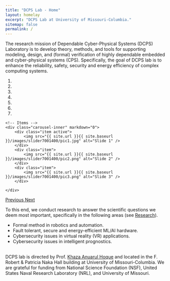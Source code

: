 ```yaml
---
title: "DCPS Lab - Home"
layout: homelay
excerpt: "DCPS Lab at University of Missouri-Columbia."
sitemap: false
permalink: /
---
```


The research mission of Dependable Cyber-Physical Systems (DCPS) Laboratory is to develop theory, methods, and tools for supporting modeling, design, and (formal) verification of highly dependable embedded and cyber-physical systems (CPS). Specifically, the goal of DCPS lab is to enhance the reliability, safety, security and energy efficiency of complex computing systems.


<div markdown="0" id="carousel" class="carousel slide" data-ride="carousel" data-interval="4000" data-pause="hover" >
    <!-- Menu -->
    <ol class="carousel-indicators">
        <li data-target="#carousel" data-slide-to="0" class="active"></li>
        <li data-target="#carousel" data-slide-to="1"></li>
        <li data-target="#carousel" data-slide-to="2"></li>
        <li data-target="#carousel" data-slide-to="3"></li>
        <li data-target="#carousel" data-slide-to="4"></li>
        <li data-target="#carousel" data-slide-to="5"></li>
        <li data-target="#carousel" data-slide-to="6"></li>
    </ol>

    <!-- Items -->
    <div class="carousel-inner" markdown="0">
        <div class="item active">
            <img src="{{ site.url }}{{ site.baseurl }}/images/slider7001400/pic1.jpg" alt="Slide 1" />
        </div>
        <div class="item">
            <img src="{{ site.url }}{{ site.baseurl }}/images/slider7001400/pic2.png" alt="Slide 2" />
        </div>
        <div class="item">
            <img src="{{ site.url }}{{ site.baseurl }}/images/slider7001400/pic3.png" alt="Slide 3" />
        </div>
       
    </div>
  <a class="left carousel-control" href="#carousel" role="button" data-slide="prev">
    <span class="glyphicon glyphicon-chevron-left" aria-hidden="true"></span>
    <span class="sr-only">Previous</span>
  </a>
  <a class="right carousel-control" href="#carousel" role="button" data-slide="next">
    <span class="glyphicon glyphicon-chevron-right" aria-hidden="true"></span>
    <span class="sr-only">Next</span>
  </a>
</div>




To this end, we conduct research to answer the scientific questions we deem most important, specifically in the following areas (see [Research](research)).

<ul style="list-style-type:disc;">
<li>Formal method in robotics and automation.</li>
<li>Fault tolerant, secure and energy-efficient ML/AI hardware. </li>    
<li>Cybersecurity issues in virtual reality (VR) applications.</li>
<li>Cybersecurity issues in intelligent prognostics.  </li>    
</ul>


<br> DCPS lab is directed by Prof. [Khaza Anuarul Hoque](www.kahoque.com) and located in the F. Robert & Patricia Naka Hall building at University of Missouri-Columbia. We are grateful for funding from National Science Foundation (NSF), United States Naval Research Laboratory (NRL), and University of Missouri.

